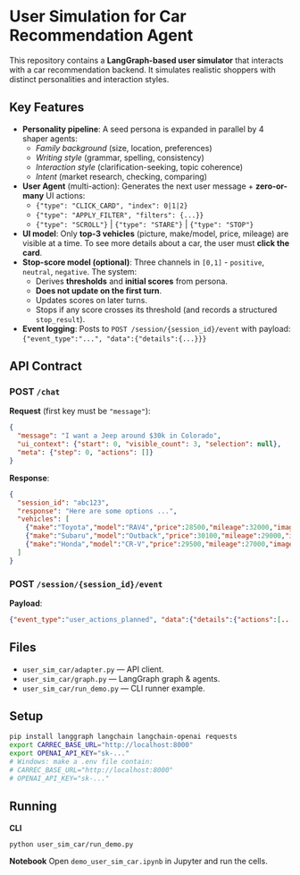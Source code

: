 # User Simulation for Car Recommendation Agent

This repository contains a **LangGraph-based user simulator** that interacts with a car recommendation backend. It simulates realistic shoppers with distinct personalities and interaction styles.

## Key Features

- **Personality pipeline**: A seed persona is expanded in parallel by 4 shaper agents:
  - *Family background* (size, location, preferences)
  - *Writing style* (grammar, spelling, consistency)
  - *Interaction style* (clarification-seeking, topic coherence)
  - *Intent* (market research, checking, comparing)
- **User Agent** (multi-action): Generates the next user message + **zero-or-many** UI actions:
  - `{"type": "CLICK_CARD", "index": 0|1|2}`
  - `{"type": "APPLY_FILTER", "filters": {...}}`
  - `{"type": "SCROLL"}` | `{"type": "STARE"}` | `{"type": "STOP"}`
- **UI model**: Only **top-3 vehicles** (picture, make/model, price, mileage) are visible at a time. To see more details about a car, the user must **click the card**.
- **Stop-score model (optional)**: Three channels in `[0,1]` - `positive`, `neutral`, `negative`. The system:
  - Derives **thresholds** and **initial scores** from persona.
  - **Does not update on the first turn**.
  - Updates scores on later turns.
  - Stops if any score crosses its threshold (and records a structured `stop_result`).
- **Event logging**: Posts to `POST /session/{session_id}/event` with payload:
  `{"event_type":"...", "data":{"details":{...}}}`

## API Contract

### POST `/chat`

**Request** (first key must be `"message"`):

```json
{
  "message": "I want a Jeep around $30k in Colorado",
  "ui_context": {"start": 0, "visible_count": 3, "selection": null},
  "meta": {"step": 0, "actions": []}
}
```

**Response**:

```json
{
  "session_id": "abc123",
  "response": "Here are some options ...",
  "vehicles": [
    {"make":"Toyota","model":"RAV4","price":28500,"mileage":32000,"image_url":"..."},
    {"make":"Subaru","model":"Outback","price":30100,"mileage":29000,"image_url":"..."},
    {"make":"Honda","model":"CR-V","price":29500,"mileage":27000,"image_url":"..."}
  ]
}
```

### POST `/session/{session_id}/event`

**Payload**:

```json
{"event_type":"user_actions_planned", "data":{"details":{"actions":[...], "step":1}}}
```

## Files

- `user_sim_car/adapter.py` — API client.
- `user_sim_car/graph.py` — LangGraph graph & agents.
- `user_sim_car/run_demo.py` — CLI runner example.

## Setup

```bash
pip install langgraph langchain langchain-openai requests
export CARREC_BASE_URL="http://localhost:8000"
export OPENAI_API_KEY="sk-..."
# Windows: make a .env file contain:
# CARREC_BASE_URL="http://localhost:8000"
# OPENAI_API_KEY="sk-..."
```

## Running

**CLI**
```bash
python user_sim_car/run_demo.py
```

**Notebook**
Open `demo_user_sim_car.ipynb` in Jupyter and run the cells.
